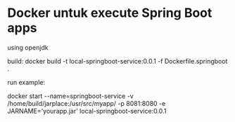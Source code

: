 # Docker untuk execute Spring Boot apps

using openjdk


build: 
docker build -t local-springboot-service:0.0.1 -f Dockerfile.springboot .


run example: 


docker start --name=springboot-service -v /home/build/jarplace:/usr/src/myapp/ -p 8081:8080 -e JARNAME='yourapp.jar' local-springboot-service:0.0.1



